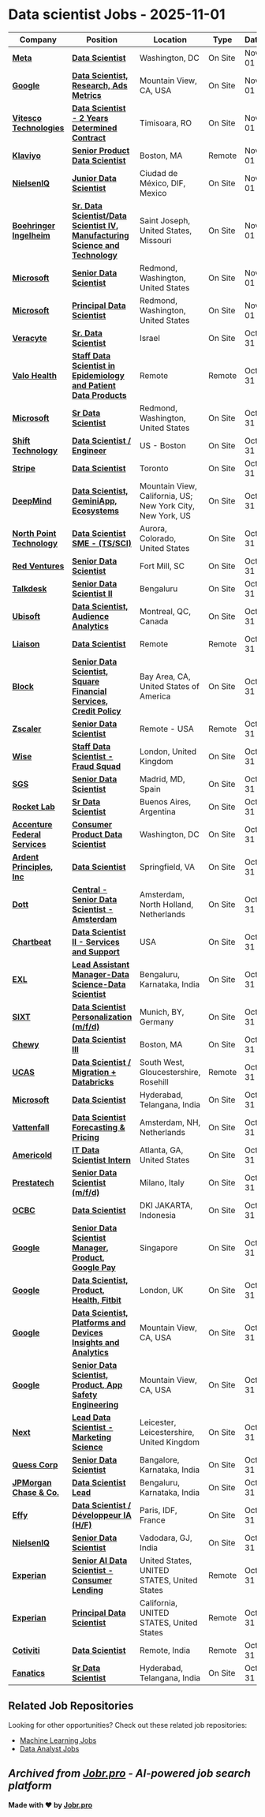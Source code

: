# Data scientist Jobs - 2025-11-01

| Company | Position | Location | Type | Date |
| ------- | -------- | -------- | ---- | ------ |
| **[Meta](https://www.meta.com/)** | **[Data Scientist](https://jobr.pro/job/31490127/data-scientist?utm_source=github&utm_medium=repo&utm_campaign=github-data-science-jobs)** | Washington, DC | On Site | Nov 01 |
| **[Google](https://www.google.com/)** | **[Data Scientist, Research, Ads Metrics](https://jobr.pro/job/31489566/data-scientist-research-ads-metrics?utm_source=github&utm_medium=repo&utm_campaign=github-data-science-jobs)** | Mountain View, CA, USA | On Site | Nov 01 |
| **[Vitesco Technologies](https://www.vitesco-technologies.com)** | **[Data Scientist - 2 Years Determined Contract](https://jobr.pro/job/31481046/data-scientist-2-years-determined-contract?utm_source=github&utm_medium=repo&utm_campaign=github-data-science-jobs)** | Timisoara, RO | On Site | Nov 01 |
| **[Klaviyo](https://www.klaviyo.com)** | **[Senior Product Data Scientist](https://jobr.pro/job/31465389/senior-product-data-scientist?utm_source=github&utm_medium=repo&utm_campaign=github-data-science-jobs)** | Boston, MA | Remote | Nov 01 |
| **[NielsenIQ](https://nielseniq.com)** | **[Junior Data Scientist](https://jobr.pro/job/31474123/junior-data-scientist?utm_source=github&utm_medium=repo&utm_campaign=github-data-science-jobs)** | Ciudad de México, DIF, Mexico | On Site | Nov 01 |
| **[Boehringer Ingelheim](https://www.boehringer-ingelheim.com)** | **[Sr. Data Scientist/Data Scientist IV, Manufacturing Science and Technology](https://jobr.pro/job/31463467/sr-data-scientistdata-scientist-iv-manufacturing-science-and-technology?utm_source=github&utm_medium=repo&utm_campaign=github-data-science-jobs)** | Saint Joseph, United States, Missouri | On Site | Nov 01 |
| **[Microsoft](https://www.microsoft.com/)** | **[Senior Data Scientist](https://jobr.pro/job/31490599/senior-data-scientist?utm_source=github&utm_medium=repo&utm_campaign=github-data-science-jobs)** | Redmond, Washington, United States | On Site | Nov 01 |
| **[Microsoft](https://www.microsoft.com/)** | **[Principal Data Scientist](https://jobr.pro/job/31490601/principal-data-scientist?utm_source=github&utm_medium=repo&utm_campaign=github-data-science-jobs)** | Redmond, Washington, United States | On Site | Nov 01 |
| **[Veracyte](https://www.veracyte.com/)** | **[Sr. Data Scientist](https://jobr.pro/job/31470704/sr-data-scientist?utm_source=github&utm_medium=repo&utm_campaign=github-data-science-jobs)** | Israel | On Site | Oct 31 |
| **[Valo Health](https://www.valohealth.com/)** | **[Staff Data Scientist in Epidemiology and Patient Data Products](https://jobr.pro/job/31463590/staff-data-scientist-in-epidemiology-and-patient-data-products?utm_source=github&utm_medium=repo&utm_campaign=github-data-science-jobs)** | Remote | Remote | Oct 31 |
| **[Microsoft](https://www.microsoft.com/)** | **[Sr Data Scientist](https://jobr.pro/job/31490870/sr-data-scientist?utm_source=github&utm_medium=repo&utm_campaign=github-data-science-jobs)** | Redmond, Washington, United States | On Site | Oct 31 |
| **[Shift Technology](https://www.shift-technology.com/)** | **[Data Scientist / Engineer](https://jobr.pro/job/31468258/data-scientist-engineer?utm_source=github&utm_medium=repo&utm_campaign=github-data-science-jobs)** | US - Boston | On Site | Oct 31 |
| **[Stripe](https://stripe.com/en-ch)** | **[Data Scientist](https://jobr.pro/job/31464201/data-scientist?utm_source=github&utm_medium=repo&utm_campaign=github-data-science-jobs)** | Toronto | On Site | Oct 31 |
| **[DeepMind](https://www.deepmind.com/)** | **[Data Scientist, GeminiApp, Ecosystems](https://jobr.pro/job/31465602/data-scientist-geminiapp-ecosystems?utm_source=github&utm_medium=repo&utm_campaign=github-data-science-jobs)** | Mountain View, California, US; New York City, New York, US | On Site | Oct 31 |
| **[North Point Technology](https://www.northpointtechnology.com/)** | **[Data Scientist SME - (TS/SCI)](https://jobr.pro/job/31460890/data-scientist-sme-tssci?utm_source=github&utm_medium=repo&utm_campaign=github-data-science-jobs)** | Aurora, Colorado, United States | On Site | Oct 31 |
| **[Red Ventures](https://www.redventures.com/)** | **[Senior Data Scientist](https://jobr.pro/job/31468600/senior-data-scientist?utm_source=github&utm_medium=repo&utm_campaign=github-data-science-jobs)** | Fort Mill, SC | On Site | Oct 31 |
| **[Talkdesk](https://www.talkdesk.com/)** | **[Senior Data Scientist II](https://jobr.pro/job/31462503/senior-data-scientist-ii?utm_source=github&utm_medium=repo&utm_campaign=github-data-science-jobs)** | Bengaluru | On Site | Oct 31 |
| **[Ubisoft](https://www.ubisoft.com/)** | **[Data Scientist, Audience Analytics](https://jobr.pro/job/31468363/data-scientist-audience-analytics?utm_source=github&utm_medium=repo&utm_campaign=github-data-science-jobs)** | Montreal, QC, Canada | On Site | Oct 31 |
| **[Liaison](https://www.liaisonedu.com/)** | **[Data Scientist](https://jobr.pro/job/31466227/data-scientist?utm_source=github&utm_medium=repo&utm_campaign=github-data-science-jobs)** | Remote | Remote | Oct 31 |
| **[Block](https://block.xyz/)** | **[Senior Data Scientist, Square Financial Services, Credit Policy](https://jobr.pro/job/31473977/senior-data-scientist-square-financial-services-credit-policy?utm_source=github&utm_medium=repo&utm_campaign=github-data-science-jobs)** | Bay Area, CA, United States of America | On Site | Oct 31 |
| **[Zscaler](https://www.zscaler.com/careers)** | **[Senior Data Scientist](https://jobr.pro/job/31469230/senior-data-scientist?utm_source=github&utm_medium=repo&utm_campaign=github-data-science-jobs)** | Remote - USA | Remote | Oct 31 |
| **[Wise](https://wise.com)** | **[Staff Data Scientist - Fraud Squad](https://jobr.pro/job/31476279/staff-data-scientist-fraud-squad?utm_source=github&utm_medium=repo&utm_campaign=github-data-science-jobs)** | London, United Kingdom | On Site | Oct 31 |
| **[SGS](https://sgs.com)** | **[Senior Data Scientist](https://jobr.pro/job/31453660/senior-data-scientist?utm_source=github&utm_medium=repo&utm_campaign=github-data-science-jobs)** | Madrid, MD, Spain | On Site | Oct 31 |
| **[Rocket Lab](https://www.rocketlab.ai/)** | **[Sr Data Scientist](https://jobr.pro/job/31472998/sr-data-scientist?utm_source=github&utm_medium=repo&utm_campaign=github-data-science-jobs)** | Buenos Aires, Argentina | On Site | Oct 31 |
| **[Accenture Federal Services](https://www.accenture.com/)** | **[Consumer Product Data Scientist](https://jobr.pro/job/31467938/consumer-product-data-scientist?utm_source=github&utm_medium=repo&utm_campaign=github-data-science-jobs)** | Washington, DC | On Site | Oct 31 |
| **[Ardent Principles, Inc](https://www.ardentprinciples.com)** | **[Data Scientist](https://jobr.pro/job/31477029/data-scientist?utm_source=github&utm_medium=repo&utm_campaign=github-data-science-jobs)** | Springfield, VA | On Site | Oct 31 |
| **[Dott](https://ridedott.com/)** | **[Central - Senior Data Scientist - Amsterdam](https://jobr.pro/job/31472273/central-senior-data-scientist-amsterdam?utm_source=github&utm_medium=repo&utm_campaign=github-data-science-jobs)** | Amsterdam, North Holland, Netherlands | On Site | Oct 31 |
| **[Chartbeat](https://chartbeat.com/)** | **[Data Scientist II - Services and Support](https://jobr.pro/job/31463387/data-scientist-ii-services-and-support?utm_source=github&utm_medium=repo&utm_campaign=github-data-science-jobs)** | USA | On Site | Oct 31 |
| **[EXL](https://www.exlservice.com/)** | **[Lead Assistant Manager-Data Science-Data Scientist](https://jobr.pro/job/31488567/lead-assistant-manager-data-science-data-scientist?utm_source=github&utm_medium=repo&utm_campaign=github-data-science-jobs)** | Bengaluru, Karnataka, India | On Site | Oct 31 |
| **[SIXT](https://www.sixt.com)** | **[Data Scientist Personalization (m/f/d)](https://jobr.pro/job/31453664/data-scientist-personalization-mfd?utm_source=github&utm_medium=repo&utm_campaign=github-data-science-jobs)** | Munich, BY, Germany | On Site | Oct 31 |
| **[Chewy](https://www.chewy.com/)** | **[Data Scientist III](https://jobr.pro/job/31465760/data-scientist-iii?utm_source=github&utm_medium=repo&utm_campaign=github-data-science-jobs)** | Boston, MA | On Site | Oct 31 |
| **[UCAS](https://www.ucas.com/)** | **[Data Scientist / Migration + Databricks](https://jobr.pro/job/31446970/data-scientist-migration-databricks?utm_source=github&utm_medium=repo&utm_campaign=github-data-science-jobs)** | South West, Gloucestershire, Rosehill | Remote | Oct 31 |
| **[Microsoft](https://www.microsoft.com/)** | **[Data Scientist](https://jobr.pro/job/31491333/data-scientist?utm_source=github&utm_medium=repo&utm_campaign=github-data-science-jobs)** | Hyderabad, Telangana, India | On Site | Oct 31 |
| **[Vattenfall](https://group.vattenfall.com)** | **[Data Scientist Forecasting & Pricing](https://jobr.pro/job/31417146/data-scientist-forecasting-pricing?utm_source=github&utm_medium=repo&utm_campaign=github-data-science-jobs)** | Amsterdam, NH, Netherlands | On Site | Oct 31 |
| **[Americold](https://www.americold.com/)** | **[IT Data Scientist Intern](https://jobr.pro/job/31420686/it-data-scientist-intern?utm_source=github&utm_medium=repo&utm_campaign=github-data-science-jobs)** | Atlanta, GA, United States | On Site | Oct 31 |
| **[Prestatech](https://www.prestatech.com)** | **[Senior Data Scientist (m/f/d)](https://jobr.pro/job/31482115/senior-data-scientist-mfd?utm_source=github&utm_medium=repo&utm_campaign=github-data-science-jobs)** | Milano, Italy | On Site | Oct 31 |
| **[OCBC](https://www.ocbc.com/)** | **[Data Scientist](https://jobr.pro/job/31418096/data-scientist?utm_source=github&utm_medium=repo&utm_campaign=github-data-science-jobs)** | DKI JAKARTA, Indonesia | On Site | Oct 31 |
| **[Google](https://www.google.com/)** | **[Senior Data Scientist Manager, Product, Google Pay](https://jobr.pro/job/31411216/senior-data-scientist-manager-product-google-pay?utm_source=github&utm_medium=repo&utm_campaign=github-data-science-jobs)** | Singapore | On Site | Oct 31 |
| **[Google](https://www.google.com/)** | **[Data Scientist, Product, Health, Fitbit](https://jobr.pro/job/31411180/data-scientist-product-health-fitbit?utm_source=github&utm_medium=repo&utm_campaign=github-data-science-jobs)** | London, UK | On Site | Oct 31 |
| **[Google](https://www.google.com/)** | **[Data Scientist, Platforms and Devices Insights and Analytics](https://jobr.pro/job/31411130/data-scientist-platforms-and-devices-insights-and-analytics?utm_source=github&utm_medium=repo&utm_campaign=github-data-science-jobs)** | Mountain View, CA, USA | On Site | Oct 31 |
| **[Google](https://www.google.com/)** | **[Senior Data Scientist, Product, App Safety Engineering](https://jobr.pro/job/31411074/senior-data-scientist-product-app-safety-engineering?utm_source=github&utm_medium=repo&utm_campaign=github-data-science-jobs)** | Mountain View, CA, USA | On Site | Oct 31 |
| **[Next](https://www.next.co.uk/)** | **[Lead Data Scientist - Marketing Science](https://jobr.pro/job/31419560/lead-data-scientist-marketing-science?utm_source=github&utm_medium=repo&utm_campaign=github-data-science-jobs)** | Leicester, Leicestershire, United Kingdom | On Site | Oct 31 |
| **[Quess Corp](https://www.quesscorp.com/)** | **[Senior Data Scientist](https://jobr.pro/job/31418366/senior-data-scientist?utm_source=github&utm_medium=repo&utm_campaign=github-data-science-jobs)** | Bangalore, Karnataka, India | On Site | Oct 31 |
| **[JPMorgan Chase & Co.](https://www.jpmorganchase.com/)** | **[Data Scientist Lead](https://jobr.pro/job/31411437/data-scientist-lead?utm_source=github&utm_medium=repo&utm_campaign=github-data-science-jobs)** | Bengaluru, Karnataka, India | On Site | Oct 31 |
| **[Effy](https://www.effy.fr/)** | **[Data Scientist / Développeur IA (H/F)](https://jobr.pro/job/31417166/data-scientist-developpeur-ia-hf?utm_source=github&utm_medium=repo&utm_campaign=github-data-science-jobs)** | Paris, IDF, France | On Site | Oct 31 |
| **[NielsenIQ](https://nielseniq.com)** | **[Senior Data Scientist](https://jobr.pro/job/31417174/senior-data-scientist?utm_source=github&utm_medium=repo&utm_campaign=github-data-science-jobs)** | Vadodara, GJ, India | On Site | Oct 31 |
| **[Experian](https://www.experian.com/)** | **[Senior AI Data Scientist - Consumer Lending](https://jobr.pro/job/31383113/senior-ai-data-scientist-consumer-lending?utm_source=github&utm_medium=repo&utm_campaign=github-data-science-jobs)** | United States, UNITED STATES, United States | Remote | Oct 31 |
| **[Experian](https://www.experian.com/)** | **[Principal Data Scientist](https://jobr.pro/job/31383114/principal-data-scientist?utm_source=github&utm_medium=repo&utm_campaign=github-data-science-jobs)** | California, UNITED STATES, United States | Remote | Oct 31 |
| **[Cotiviti](https://www.cotiviti.com/)** | **[Data Scientist](https://jobr.pro/job/31399081/data-scientist?utm_source=github&utm_medium=repo&utm_campaign=github-data-science-jobs)** | Remote, India | Remote | Oct 31 |
| **[Fanatics](https://www.fanaticsinc.com/)** | **[Sr Data Scientist](https://jobr.pro/job/31426528/sr-data-scientist?utm_source=github&utm_medium=repo&utm_campaign=github-data-science-jobs)** | Hyderabad, Telangana, India | On Site | Oct 31 |

## Related Job Repositories

Looking for other opportunities? Check out these related job repositories:

- [Machine Learning Jobs](https://github.com/jobs-jobr-pro/Machine-Learning-Jobs)
- [Data Analyst Jobs](https://github.com/jobs-jobr-pro/Data-Analyst-Jobs)



*Archived from [Jobr.pro](https://jobr.pro?utm_source=github&utm_medium=repo&utm_campaign=github-data-science-jobs) - AI-powered job search platform*
---

**Made with ❤️ by [Jobr.pro](https://jobr.pro?utm_source=github&utm_medium=repo&utm_campaign=github-data-science-jobs)**